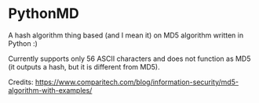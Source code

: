 # PythonMD
A hash algorithm thing based (and I mean it) on MD5 algorithm written in Python :)

Currently supports only 56 ASCII characters and does not function as MD5 (it outputs a hash, but it is different from MD5).

Credits: https://www.comparitech.com/blog/information-security/md5-algorithm-with-examples/
